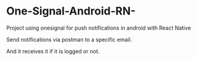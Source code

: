 # One-Signal-Android-RN-
Project using onesignal for push notifications in android with React Native


Send notifications via postman to a specific email.

And it receives it if it is logged or not.